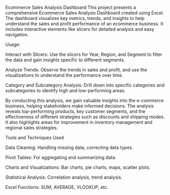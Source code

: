 Ecommerce Sales Analysis Dashboard
This project presents a comprehensive Ecommerce Sales Analysis Dashboard created using Excel. The dashboard visualizes key metrics, trends, and insights to help understand the sales and profit performance of an ecommerce business. It includes interactive elements like slicers for detailed analysis and easy navigation.

Usage:

Interact with Slicers: Use the slicers for Year, Region, and Segment to filter the data and gain insights specific to different segments.

Analyze Trends: Observe the trends in sales and profit, and use the visualizations to understand the performance over time.

Category and Subcategory Analysis: Drill down into specific categories and subcategories to identify high and low-performing areas.

By conducting this analysis, we gain valuable insights into the e-commerce business, helping stakeholders make informed decisions. The analysis reveals top-performing products, key customer segments, and the effectiveness of different strategies such as discounts and shipping modes. It also highlights areas for improvement in inventory management and regional sales strategies.

Tools and Techniques Used

Data Cleaning: Handling missing data, correcting data types.

Pivot Tables: For aggregating and summarizing data.

Charts and Visualizations: Bar charts, pie charts, maps, scatter plots.

Statistical Analysis: Correlation analysis, trend analysis.

Excel Functions: SUM, AVERAGE, VLOOKUP, etc.
